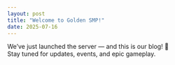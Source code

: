 ```yaml
---
layout: post
title: "Welcome to Golden SMP!"
date: 2025-07-16
---
```


We’ve just launched the server — and this is our blog! 🎉  
Stay tuned for updates, events, and epic gameplay.
